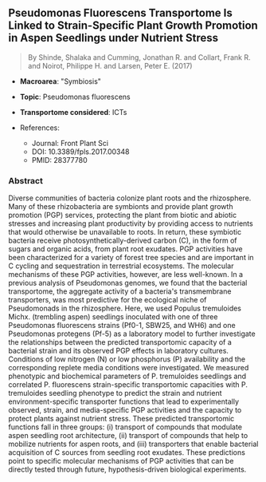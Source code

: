 ## Pseudomonas Fluorescens Transportome Is Linked to Strain-Specific Plant Growth Promotion in Aspen Seedlings under Nutrient Stress

> By Shinde, Shalaka and Cumming, Jonathan R. and Collart, Frank R. and Noirot, Philippe H. and Larsen, Peter E. (2017)

- **Macroarea**: "Symbiosis"
- **Topic**: Pseudomonas fluorescens
- **Transportome considered**: ICTs

- References:
  - Journal: Front Plant Sci
  - DOI: 10.3389/fpls.2017.00348
  - PMID: 28377780

### Abstract

Diverse communities of bacteria colonize plant roots and the rhizosphere. Many of these rhizobacteria are symbionts and provide plant growth promotion (PGP) services, protecting the plant from biotic and abiotic stresses and increasing plant productivity by providing access to nutrients that would otherwise be unavailable to roots. In return, these symbiotic bacteria receive photosynthetically-derived carbon (C), in the form of sugars and organic acids, from plant root exudates. PGP activities have been characterized for a variety of forest tree species and are important in C cycling and sequestration in terrestrial ecosystems. The molecular mechanisms of these PGP activities, however, are less well-known. In a previous analysis of Pseudomonas genomes, we found that the bacterial transportome, the aggregate activity of a bacteria's transmembrane transporters, was most predictive for the ecological niche of Pseudomonads in the rhizosphere. Here, we used Populus tremuloides Michx. (trembling aspen) seedlings inoculated with one of three Pseudomonas fluorescens strains (Pf0-1, SBW25, and WH6) and one Pseudomonas protegens (Pf-5) as a laboratory model to further investigate the relationships between the predicted transportomic capacity of a bacterial strain and its observed PGP effects in laboratory cultures. Conditions of low nitrogen (N) or low phosphorus (P) availability and the corresponding replete media conditions were investigated. We measured phenotypic and biochemical parameters of P. tremuloides seedlings and correlated P. fluorescens strain-specific transportomic capacities with P. tremuloides seedling phenotype to predict the strain and nutrient environment-specific transporter functions that lead to experimentally observed, strain, and media-specific PGP activities and the capacity to protect plants against nutrient stress. These predicted transportomic functions fall in three groups: (i) transport of compounds that modulate aspen seedling root architecture, (ii) transport of compounds that help to mobilize nutrients for aspen roots, and (iii) transporters that enable bacterial acquisition of C sources from seedling root exudates. These predictions point to specific molecular mechanisms of PGP activities that can be directly tested through future, hypothesis-driven biological experiments.
